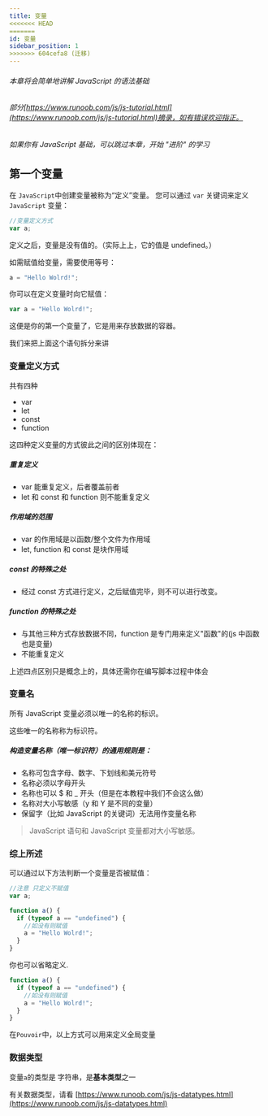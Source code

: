 ```yaml
---
title: 变量
<<<<<<< HEAD
=======
id: 变量
sidebar_position: 1
>>>>>>> 604cefa8 (迁移)
---
```

###### 本章将会简单地讲解 JavaScript 的语法基础

###### 部分[https://www.runoob.com/js/js-tutorial.html](https://www.runoob.com/js/js-tutorial.html)摘录，如有错误欢迎指正。

###### 如果你有 JavaScript 基础，可以跳过本章，开始 "进阶" 的学习

## 第一个变量

在 `JavaScript`中创建变量被称为“定义”变量。
您可以通过 `var` 关键词来定义 `JavaScript` 变量：

```javascript
//变量定义方式
var a;
```

定义之后，变量是没有值的。（实际上上，它的值是 undefined。）

如需赋值给变量，需要使用等号：

```javascript
a = "Hello Wolrd!";
```

你可以在定义变量时向它赋值：

```javascript
var a = "Hello Wolrd!";
```

这便是你的第一个变量了，它是用来存放数据的容器。

我们来把上面这个语句拆分来讲

### 变量定义方式

共有四种

- var
- let
- const
- function

这四种定义变量的方式彼此之间的区别体现在：

##### 重复定义

- var 能重复定义，后者覆盖前者
- let 和 const 和 function 则不能重复定义

##### 作用域的范围

- var 的作用域是以函数/整个文件为作用域
- let, function 和 const 是块作用域

##### const 的特殊之处

- 经过 const 方式进行定义，之后赋值完毕，则不可以进行改变。

##### function 的特殊之处

- 与其他三种方式存放数据不同，function 是专门用来定义"函数"的(js 中函数也是变量)
- 不能重复定义

上述四点区别只是概念上的，具体还需你在编写脚本过程中体会

### 变量名

所有 JavaScript 变量必须以唯一的名称的标识。

这些唯一的名称称为标识符。

##### 构造变量名称（唯一标识符）的通用规则是：

- 名称可包含字母、数字、下划线和美元符号
- 名称必须以字母开头
- 名称也可以 $ 和 \_ 开头（但是在本教程中我们不会这么做）
- 名称对大小写敏感（y 和 Y 是不同的变量）
- 保留字（比如 JavaScript 的关键词）无法用作变量名称

> JavaScript 语句和 JavaScript 变量都对大小写敏感。

### 综上所述

可以通过以下方法判断一个变量是否被赋值：

```javascript
//注意 只定义不赋值
var a;

function a() {
  if (typeof a == "undefined") {
    //如没有则赋值
    a = "Hello Wolrd!";
  }
}
```

你也可以省略定义.

```javascript
function a() {
  if (typeof a == "undefined") {
    //如没有则赋值
    a = "Hello Wolrd!";
  }
}
```

在`Pouvoir`中，以上方式可以用来定义全局变量

### 数据类型

变量`a`的类型是 字符串，是**基本类型**之一

有关数据类型，请看 [https://www.runoob.com/js/js-datatypes.html](https://www.runoob.com/js/js-datatypes.html)
